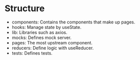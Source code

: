 # Structure

* components: Contains the components that make up pages.
* hooks: Manage state by useState.
* lib: Libraries such as axios.
* mocks: Defines mock server.
* pages: The most upstream component.
* reducers: Define logic with useReducer.
* tests: Defines tests.
